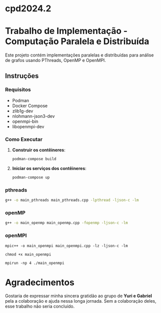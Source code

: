 # cpd2024.2
# Trabalho de Implementação - Computação Paralela e Distribuída

Este projeto contém implementações paralelas e distribuídas para análise de grafos usando PThreads, OpenMP e OpenMPI.

## Instruções

### Requisitos
- Podman
- Docker Compose
- zlib1g-dev
- nlohmann-json3-dev
- openmpi-bin
- libopenmpi-dev

### Como Executar

1. **Construir os contêineres**:
   ```bash
   podman-compose build
   ```

2. **Iniciar os serviços dos contêineres**:
   ```bash
   podman-compose up
   ```

### pthreads

```bash
g++ -o main_pthreads main_pthreads.cpp -lpthread -ljson-c -lm
```

### openMP

```bash
g++ -o main_openmp main_openmp.cpp -fopenmp -ljson-c -lm
```

### openMPI

```
mpic++ -o main_openmpi main_openmpi.cpp -lz -ljson-c -lm
```

```
chmod +x main_openmpi
```

```
mpirun -np 4 ./main_openmpi
```

# Agradecimentos

Gostaria de expressar minha sincera gratidão ao grupo de **Yuri e Gabriel** pela a colaboração e ajuda nessa longa jornada. Sem a colaboração deles, esse trabalho não seria concluído.
